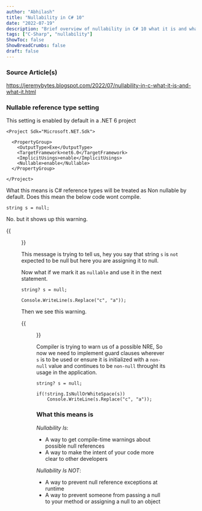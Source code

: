 ```yaml
---
author: "Abhilash"
title: "Nullability in C# 10"
date: "2022-07-19"
description: "Brief overview of nullability in C# 10 what it is and what it isnt"
tags: ["C-Sharp", "nullability"]
ShowToc: false
ShowBreadCrumbs: false
draft: false
---
```


### Source Article(s)
https://jeremybytes.blogspot.com/2022/07/nullability-in-c-what-it-is-and-what-it.html

### Nullable reference type setting 
This setting is enabled by default in a .NET 6 project

```
<Project Sdk="Microsoft.NET.Sdk">

  <PropertyGroup>
    <OutputType>Exe</OutputType>
    <TargetFramework>net6.0</TargetFramework>
    <ImplicitUsings>enable</ImplicitUsings>
    <Nullable>enable</Nullable>
  </PropertyGroup>

</Project>

```

What this means is C# reference types will be treated as Non nullable by default. Does this mean the below code wont compile.

```
string s = null;

```

No. but it shows up this warning.

 {{<figure src="images/nicsharp1.png" >}}

This message is trying to tell us, hey you say that string `s` is `not` expected to be null but here you are assigning it to null.

Now what if we mark it as `nullable` and use it in the next statement.

```
string? s = null;

Console.WriteLine(s.Replace("c", "a"));
```

Then we see this warning.

{{<figure src="images/nicsharp2.png" >}}

Compiler is trying to warn us of a possible NRE, So now we need to implement guard clauses wherever `s` is to be used or ensure it is initialized with a `non-null` value and continues to be `non-null` throught its usage in the application.

```
string? s = null;

if(!string.IsNullOrWhiteSpace(s))
	Console.WriteLine(s.Replace("c", "a"));
```

### What this means is 

*Nullability Is*:

- A way to get compile-time warnings about possible null references
- A way to make the intent of your code more clear to other developers

*Nullability Is NOT*:

- A way to prevent null reference exceptions at runtime
- A way to prevent someone from passing a null to your method or assigning a null to an object



